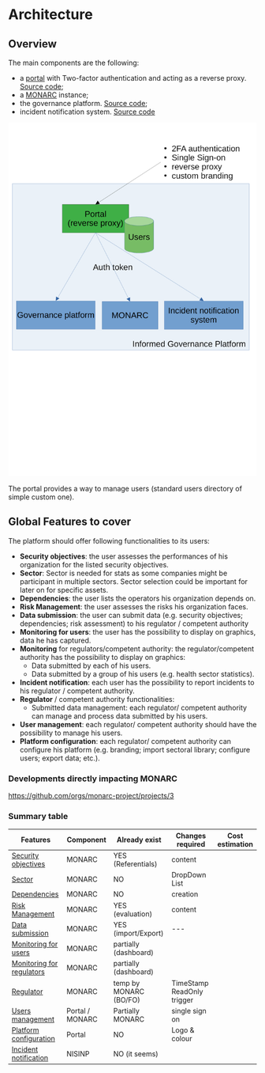 # Architecture

## Overview

The main components are the following:

- a [portal](features/portal.md) with Two-factor authentication and
  acting as a reverse proxy. [Source code](https://github.com/informed-governance-project/portal);
- a [MONARC](monarc.md) instance;
- the governance platform. [Source code](https://github.com/informed-governance-project/governance-platform);
- incident notification system. [Source code](https://github.com/informed-governance-project/NISINP)


![SERIMA architecture](architecture.png)


The portal provides a way to manage users (standard users directory of simple
custom one).


## Global Features to cover

The platform should offer following functionalities to its users:

- **Security objectives**: the user assesses the performances of his organization
  for the listed security objectives.
- **Sector**: Sector is needed for stats as some companies might be participant in multiple sectors.
  Sector selection could be important for later on for specific assets.
- **Dependencies**: the user lists the operators his organization depends on.
- **Risk Management**: the user assesses the risks his organization faces.
- **Data submission**: the user can submit data (e.g. security objectives;
  dependencies; risk assessment) to his regulator / competent authority
- **Monitoring for users**: the user has the possibility to display on graphics,
  data he has captured.
- **Monitoring** for regulators/competent authority: the regulator/competent authority
  has the possibility to display on graphics:
  - Data submitted by each of his users.
  - Data submitted by a group of his users (e.g. health sector statistics).
- **Incident notification**: each user has the possibility to report incidents to
  his regulator / competent authority.
- **Regulator** / competent authority functionalities:
  - Submitted data management: each regulator/ competent authority can manage and
   process data submitted by his users.
- **User management**: each regulator/ competent authority should have the
   possibility to manage his users.
- **Platform configuration**: each regulator/ competent authority can configure
   his platform (e.g. branding; import sectoral library; configure users; export data; etc.).


### Developments directly impacting MONARC

https://github.com/orgs/monarc-project/projects/3



### Summary table

|    Features                                                        |  Component           | Already exist         | Changes required | Cost estimation  |
|--------------------------------------------------------------------|----------------------|-----------------------|------------------|------------------|
| [Security objectives](features/objective.md)                       | MONARC               | YES (Referentials)    | content          |                  |
| [Sector](features/sector.md)                                       | MONARC               | NO                    | DropDown List    |                  |
| [Dependencies](features/dependencies.md)                           | MONARC               | NO                    | creation         |                  |
| [Risk Management](features/risk.md)                                | MONARC               | YES (evaluation)      | content          |                  |
| [Data submission](features/data.md)                                | MONARC               | YES (import/Export)   | ---              |                  |
| [Monitoring for users](features/monitoring-users.md)               | MONARC               | partially (dashboard) |                  |                  |
| [Monitoring for regulators](features/monitoring-regulators.md)     | MONARC               | partially (dashboard) |                  |                  |
| [Regulator](features/regulator.md)                                 | MONARC               | temp by MONARC (BO/FO)| TimeStamp ReadOnly trigger |        |
| [Users management](features/users-management.md)                   | Portal / MONARC      | Partially MONARC      | single sign on   |                  |
| [Platform configuration](features/platform-configuration.md)       | Portal               | NO                    | Logo & colour    |                  |
| [Incident notification](features/incident-notification.md)         | NISINP               | NO (it seems)         |                  |                  |


